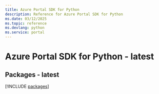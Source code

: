 ```yaml
---
title: Azure Portal SDK for Python
description: Reference for Azure Portal SDK for Python
ms.date: 03/12/2025
ms.topic: reference
ms.devlang: python
ms.service: portal
---
```

# Azure Portal SDK for Python - latest
## Packages - latest
[!INCLUDE [packages](portal-index.md)]
